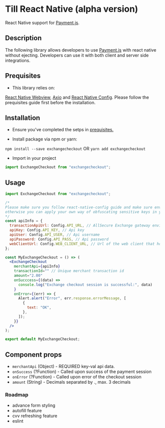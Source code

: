 # Till React Native (alpha version)

React Native support for [Payment.js](https://asxgw.com/documentation/gateway#payment-js-javascript-integration).

## Description

The following library allows developers to use [Payment.js](https://asxgw.com/documentation/gateway#payment-js-javascript-integration) with react native without ejecting. Developers can use it with both client and server side integrations.

## Prequisites

- This library relies on:

[React Native Webview](https://www.npmjs.com/package/react-native-webview), [Axio](https://www.npmjs.com/package/axios) and [React Native Config](https://github.com/luggit/react-native-config). Please follow the prequisites guide first before the installation.

## Installation

- Ensure you've completed the setps in [prequisites.](#prequisites)

- Install package via npm or yarn:

`npm install --save exchangecheckout` OR `yarn add exchangecheckout`

- Import in your project

```javascript
import ExchangeCheckout from "exchangecheckout";
```

## Usage

```jsx
import ExchangeCheckout from "exchangecheckout";

/*
Please make sure you follow react-native-config guide and make sure env config are properly setup,
otherwise you can apply your own way of obfuscating sensitive keys in your app.
*/
const apiInfo = {
  transactionApiUrl: Config.API_URL, // AllSecure Exchange gateway environment url
  apiKey: Config.API_KEY, // Api key
  apiUser: Config.API_USER, // Api username
  apiPassword: Config.API_PASS, // Api password
  webClientUrl: Config.WEB_CLIENT_URL, // Url of the web client that host card tokenization
};

const MyExchangeCheckout = () => (
  <ExchangeCheckout
    merchantApi={apiInfo}
    transactionId="" // Unique merchant transaction id
    amount="2.00"
    onSucccess={(data) =>
      console.log("Exchange checkout session is successful:", data)
    }
    onError={(err) => {
      Alert.alert("Error", err.response.errorMessage, [
        {
          text: "OK",
        },
      ]);
    }}
  />
);

export default MyExchangeCheckout;
```

## Component props

- `merchantApi` (Object) - REQUIRED key-val api data.
- `onSuccess` (?Function) - Called upon success of the payment session
- `onError` (?Function) - Called upon error of the checkout session
- `amount` (String) - Decimals separated by ., max. 3 decimals

### Roadmap

- advance form styling
- autofill feature
- cvv refreshing feature
- eslint

